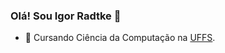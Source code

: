 ### Olá! Sou Igor Radtke 👋

- 🔭 Cursando Ciência da Computação na [UFFS](https://www.uffs.edu.br/).


<!--<div >
  <a href="https://github.com/IgorRadtke">
  <img height="140em" src="https://github-readme-stats.vercel.app/api?username=IgorRadtke&show_icons=true&theme=tokyonight&include_all_commits=true&count_private=true"/>
  <img height="140em" src="https://github-readme-stats.vercel.app/api/top-langs/?username=IgorRadtke&layout=compact&langs_count=7&theme=tokyonight"/>

</div> -->
  
